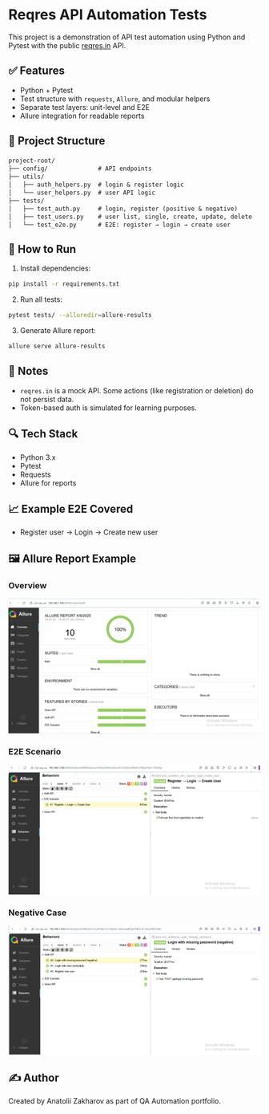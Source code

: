 # Reqres API Automation Tests

This project is a demonstration of API test automation using Python and Pytest with the public [reqres.in](https://reqres.in) API.

## ✅ Features

- Python + Pytest
- Test structure with `requests`, `Allure`, and modular helpers
- Separate test layers: unit-level and E2E
- Allure integration for readable reports

## 📂 Project Structure

```
project-root/
├── config/              # API endpoints
├── utils/
│   ├── auth_helpers.py  # login & register logic
│   └── user_helpers.py  # user API logic
├── tests/
│   ├── test_auth.py     # login, register (positive & negative)
│   ├── test_users.py    # user list, single, create, update, delete
│   └── test_e2e.py      # E2E: register → login → create user
```

## 🚀 How to Run

1. Install dependencies:

```bash
pip install -r requirements.txt
```

2. Run all tests:

```bash
pytest tests/ --alluredir=allure-results
```

3. Generate Allure report:

```bash
allure serve allure-results
```

## 📌 Notes

- `reqres.in` is a mock API. Some actions (like registration or deletion) do not persist data.
- Token-based auth is simulated for learning purposes.

## 🔍 Tech Stack

- Python 3.x
- Pytest
- Requests
- Allure for reports

## 📈 Example E2E Covered

- Register user → Login → Create new user

## 🖼 Allure Report Example

### Overview
![Allure Overview](screenshots/overview.png)

### E2E Scenario
![E2E Test](screenshots/e2e_test.png)

### Negative Case
![Negative Test](screenshots/negative_test.png)

## ✍ Author

Created by Anatolii Zakharov as part of QA Automation portfolio.